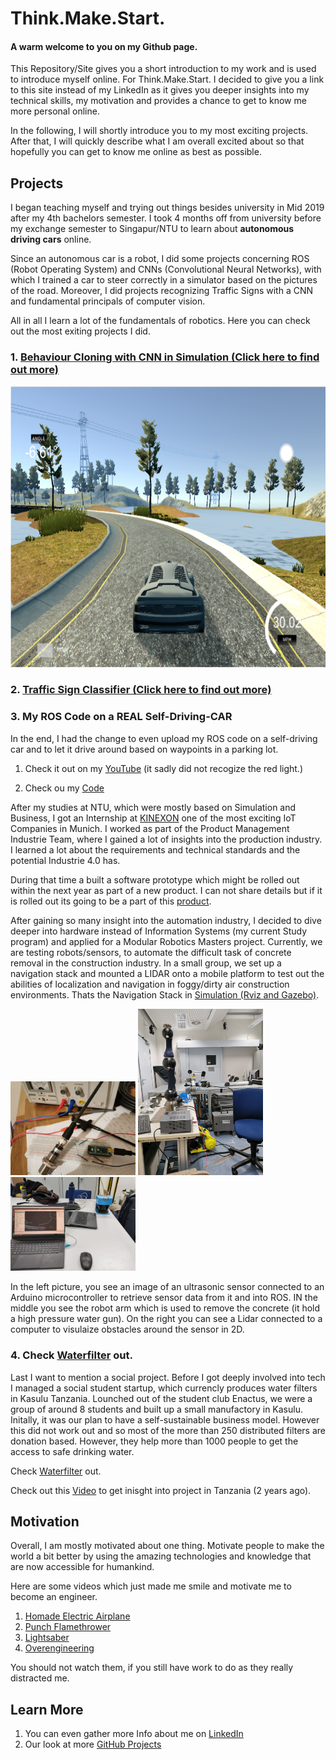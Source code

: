 # Think.Make.Start.

#### A **warm welcome** to you on my Github page. 

This Repository/Site gives you a short introduction to my work and is used to introduce myself online. For Think.Make.Start. I decided to give you a link to this site instead of my LinkedIn as it gives you deeper insights into my technical skills, my motivation and provides a chance to get to know me more personal online. 

In the following, I will shortly introduce you to my most exciting projects. After that, I will quickly describe what I am overall excited about so that hopefully you can get to know me online as best as possible. 

## Projects

I began teaching myself and trying out things besides university in Mid 2019 after my 4th bachelors semester. I took 4 months off from university before my exchange semester to Singapur/NTU to learn about **autonomous driving cars** online. 

Since an autonomous car is a robot, I did some projects concerning ROS (Robot Operating System) and CNNs (Convolutional Neural Networks), with which I trained a car to steer correctly in a simulator based on the pictures of the road. Moreover, I did projects recognizing Traffic Signs with a CNN and fundamental principals of computer vision.

All in all I learn a lot of the fundamentals of robotics. Here you can check out the most exiting projects I did.


### 1. [Behaviour Cloning with CNN in Simulation (Click here to find out more)](https://github.com/VinzenzTrimborn/Behavioral-Cloning)

<img src="./examples/simulator.png" alt="drawing" width="600" height=450/>


### 2. [Traffic Sign Classifier (Click here to find out more)](https://github.com/VinzenzTrimborn/TrafficSignClassifier)

### 3. My ROS Code on a REAL Self-Driving-CAR
In the end, I had the change to even upload my ROS code on a self-driving car and to let it drive around based on waypoints in a parking lot.

1. Check it out on my [YouTube](https://youtu.be/89S7Zg-x7hw) (it sadly did not recogize the red light.)

2. Check ou my [Code](https://github.com/VinzenzTrimborn/CarND-Capstone)

After my studies at NTU, which were mostly based on Simulation and Business, I got an Internship at [KINEXON](https://kinexon.com) one of the most exciting IoT Companies in Munich. I worked as part of the Product Management Industrie Team, where I gained a lot of insights into the production industry. I learned a lot about the requirements and technical standards and the potential Industrie 4.0 has.

During that time a built a software prototype which might be rolled out within the next year as part of a new product. I can not share details but if it is rolled out its going to be a part of this [product](https://kinexon.com/de/robotik). 

After gaining so many insight into the automation industry, I decided to dive deeper into hardware instead of Information Systems (my current Study program) and applied for a Modular Robotics Masters project. Currently, we are testing robots/sensors, to automate the difficult task of concrete removal in the construction industry. In a small group, we set up a navigation stack and mounted a LIDAR onto a mobile platform to test out the abilities of localization and navigation in foggy/dirty air construction environments. Thats the Navigation Stack in [Simulation (Rviz and Gazebo)](https://youtu.be/7Jnp075ZveI). 

<img src="./examples/ultrasonic.jpeg" alt="drawing" width="200"/> <img src="./examples/robotArm.jpeg" alt="drawing" width="200"/> <img src="./examples/LIDAR.jpeg" alt="drawing" width="200"/>

In the left picture, you see an image of an ultrasonic sensor connected to an Arduino microcontroller to retrieve sensor data from it and into ROS. IN the middle you see the robot arm which is used to remove the concrete (it hold a high pressure water gun). On the right you can see a Lidar connected to a computer to visulaize obstacles around the sensor in 2D.

### 4. Check [Waterfilter](https://waterfilter.care) out.
Last I want to mention a social project. Before I got deeply involved into tech I managed a social student startup, which currencly produces water filters in Kasulu Tanzania. Lounched out of the student club Enactus, we were a group of around 8 students and built up a small manufactory in Kasulu. Initally, it was our plan to have a self-sustainable business model. However this did not work out and so most of the more than 250 distributed filters are donation based. However, they help more than 1000 people to get the access to safe drinking water.

Check [Waterfilter](https://waterfilter.care) out.

Check out this [Video]() to get inisght into project in Tanzania (2 years ago).

## Motivation
Overall, I am mostly motivated about one thing. Motivate people to make the world a bit better by using the amazing technologies and knowledge that are now accessible for humankind. 

Here are some videos which just made me smile and motivate me to become an engineer. 

1. [Homade Electric Airplane](https://www.youtube.com/watch?v=hp7JcmwKQcU&t=743s)
2. [Punch Flamethrower](https://www.youtube.com/watch?v=GS9A1JuOKE8)
3. [Lightsaber](https://www.youtube.com/watch?v=xC6J4T_hUKg)
4. [Overengineering](https://www.youtube.com/watch?v=h4T_LlK1VE4)

You should not watch them, if you still have work to do as they really distracted me.

## Learn More
1. You can even gather more Info about me on [LinkedIn](https://www.linkedin.com/in/vinzenz-trimborn)
2. Our look at more [GitHub Projects](https://github.com/VinzenzTrimborn)
